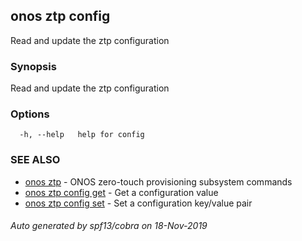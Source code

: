 ## onos ztp config

Read and update the ztp configuration

### Synopsis

Read and update the ztp configuration

### Options

```
  -h, --help   help for config
```

### SEE ALSO

* [onos ztp](onos_ztp.md)	 - ONOS zero-touch provisioning subsystem commands
* [onos ztp config get](onos_ztp_config_get.md)	 - Get a configuration value
* [onos ztp config set](onos_ztp_config_set.md)	 - Set a configuration key/value pair

###### Auto generated by spf13/cobra on 18-Nov-2019
